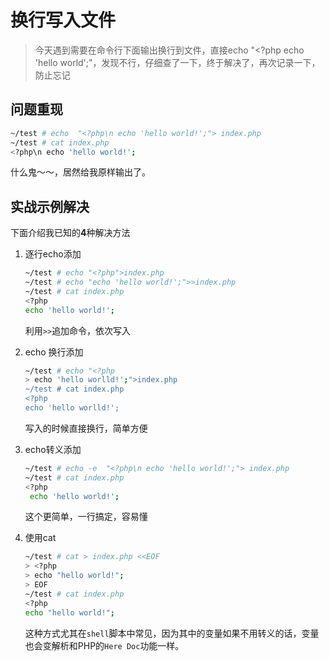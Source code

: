 # 换行写入文件

<!--标题：换行写入文件｜分类：shell｜标签：Linux,shell,脚本 -->

> 今天遇到需要在命令行下面输出换行到文件，直接echo "<?php echo 'hello world';"，发现不行，仔细查了一下，终于解决了，再次记录一下，防止忘记

## 问题重现

```bash
~/test # echo  "<?php\n echo 'hello world!';"> index.php
~/test # cat index.php 
<?php\n echo 'hello world!';
```

什么鬼～～，居然给我原样输出了。

## 实战示例解决

下面介绍我已知的**4**种解决方法

1. 逐行echo添加

   ```bash
   ~/test # echo "<?php">index.php 
   ~/test # echo "echo 'hello world!';">>index.php 
   ~/test # cat index.php 
   <?php
   echo 'hello world!';
   ```

   利用`>>`追加命令，依次写入

2. echo 换行添加

   ```bash
   ~/test # echo "<?php
   > echo 'hello worlld!';">index.php
   ~/test # cat index.php 
   <?php
   echo 'hello worlld!';
   ```

   写入的时候直接换行，简单方便

3. echo转义添加

   ```bash
   ~/test # echo -e  "<?php\n echo 'hello world!';"> index.php
   ~/test # cat index.php 
   <?php
    echo 'hello world!';
   ```

   这个更简单，一行搞定，容易懂

4. 使用cat

   ```bash
   ~/test # cat > index.php <<EOF
   > <?php
   > echo "hello world!";
   > EOF
   ~/test # cat index.php 
   <?php
   echo "hello world!";
   ```

   这种方式尤其在`shell`脚本中常见，因为其中的变量如果不用转义的话，变量也会变解析和PHP的`Here Doc`功能一样。

